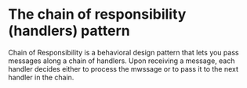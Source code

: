 # The chain of responsibility (handlers) pattern

Chain of Responsibility is a behavioral design pattern that lets you pass messages along a chain of handlers. Upon receiving a message, each handler decides either to process the mwssage or to pass it to the next handler in the chain.